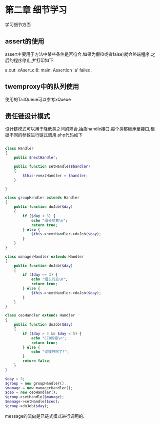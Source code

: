 # 第二章 细节学习

学习细节方面

## assert的使用

assert主要用于方法中某些条件是否符合.如果为假(0或者false)就会终端程序,之后的程序停止,并打印如下:

a.out: xAsert.c:8: main: Assertion `a' failed.

## twemproxy中的队列使用

使用的TailQueue可以参考xQueue

## 责任链设计模式

设计链模式可以用于降低类之间的耦合,抽象handle接口,每个类都继承至接口,根据不同的参数进行链式调用.php代码如下

``` php

class Handler
{
    public $nextHandler;

    public function setHandle($handler)
    {
        $this->nextHandler = $handler;
    }

}

class groupHandler extends Handler
{
    public function doJob($day)
    {
        if ($day < 3) {
            echo "组长同意\n";
            return true;
        } else {
            $this->nextHandler->doJob($day);
        }
    }
}

class managerHandler extends Handler
{
    public function doJob($day)
    {
        if ($day <= 3) {
            echo "组长同意\n";
            return true;
        } else {
            $this->nextHandler->doJob($day);
        }
    }
}

class ceoHandler extends Handler
{
    public function doJob($day)
    {
        if ($day > 3 && $day < 5) {
            echo "CEO同意\n";
            return true;
        } else {
            echo "你被开除了!";
        }
        return false;
    }
}

$day = 5;
$group = new groupHandler();
$manage = new managerHandler();
$ceo = new ceoHandler();
$group->setHandle($manage);
$manage->setHandle($ceo);
$group->doJob($day);

```

message的流向是已链式模式进行调用的.

